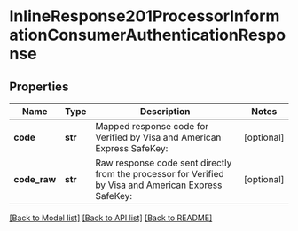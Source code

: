 # InlineResponse201ProcessorInformationConsumerAuthenticationResponse

## Properties
Name | Type | Description | Notes
------------ | ------------- | ------------- | -------------
**code** | **str** | Mapped response code for Verified by Visa and American Express SafeKey:  | [optional] 
**code_raw** | **str** | Raw response code sent directly from the processor for Verified by Visa and American Express SafeKey:  | [optional] 

[[Back to Model list]](../README.md#documentation-for-models) [[Back to API list]](../README.md#documentation-for-api-endpoints) [[Back to README]](../README.md)


